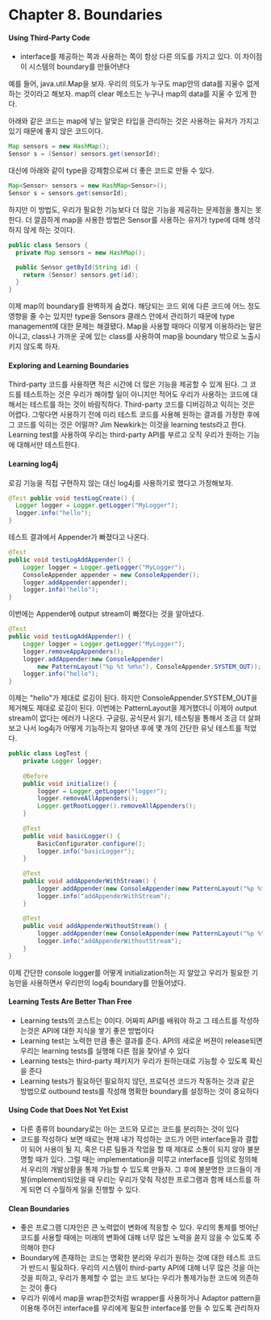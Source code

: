 # Chapter 8. Boundaries

#### Using Third-Party Code
- interface를 제공하는 쪽과 사용하는 쪽이 항상 다른 의도를 가지고 있다. 이 차이점이 시스템의 boundary를 만들어낸다

예를 들어, java.util.Map을 보자.
우리의 의도가 누구도 map안의 data를 지울수 없게 하는 것이라고 해보자. map의 clear 메소드는 누구나 map의 data를 지울 수 있게 한다. 

아래와 같은 코드는 map에 넣는 알맞은 타입을 관리하는 것은 사용하는 유저가 가지고 있기 때문에 좋지 않은 코드이다.
```java
Map sensors = new HashMap();
Sensor s = (Sensor) sensors.get(sensorId);
```
대신에 아래와 같이 type을 강제함으로써 더 좋은 코드로 만들 수 있다.
```java
Map<Sensor> sensors = new HashMap<Sensor>();
Sensor s = sensors.get(sensorId);
```

하지만 이 방법도, 우리가 필요한 기능보다 더 많은 기능을 제공하는 문제점을 풀지는 못한다.
더 깔끔하게 map을 사용한 방법은 Sensor를 사용하는 유저가 type에 대해 생각하지 않게 하는 것이다.
```java
public class Sensors { 
  private Map sensors = new HashMap();

  public Sensor getById(String id) { 
    return (Sensor) sensors.get(id); 
  }
}
```
이제 map의 boundary를 완벽하게 숨겼다. 해당되는 코드 외에 다른 코드에 어느 정도 영향을 줄 수는 있지만 type을 Sensors 클래스 안에서 관리하기 때문에
type management에 대한 문제는 해결됐다.
Map을 사용할 때마다 이렇게 이용하라는 말은 아니고, class나 가까운 곳에 있는 class를 사용하여 map을 boundary 밖으로 노출시키지 않도록 하자.

#### Exploring and Learning Boundaries
Third-party 코드를 사용하면 적은 시간에 더 많은 기능을 제공할 수 있게 된다. 그 코드를 테스트하는 것은 우리가 해야할 일이 아니지만 적어도 우리가 사용하는 코드에 대해서는 테스트를 하는 것이 바람직하다.
Third-party 코드를 디버깅하고 익히는 것은 어렵다. 그렇다면 사용하기 전에 미리 테스트 코드를 사용해 원하는 결과를 가정한 후에 그 코드를 익히는 것은 어떨까? Jim Newkirk는 이것을 learning tests라고 한다. 
Learning test를 사용하여 우리는 third-party API를 부르고 오직 우리가 원하는 기능에 대해서만 테스트한다.

#### Learning log4j
로깅 기능을 직접 구현하지 않는 대신 log4j를 사용하기로 했다고 가정해보자.
```java
@Test public void testLogCreate() {
  Logger logger = Logger.getLogger("MyLogger");
  logger.info("hello"); 
}
```
테스트 결과에서 Appender가 빠졌다고 나온다.
```java
@Test
public void testLogAddAppender() {
    Logger logger = Logger.getLogger("MyLogger");
    ConsoleAppender appender = new ConsoleAppender();
    logger.addAppender(appender);
    logger.info("hello");
}
```
이번에는 Appender에 output stream이 빠졌다는 것을 알아냈다.
```java
@Test
public void testLogAddAppender() {
    Logger logger = Logger.getLogger("MyLogger");
    logger.removeAppAppenders();
    logger.addAppender(new ConsoleAppender(
        new PatternLayout("%p %t %m%n"), ConsoleAppender.SYSTEM_OUT));
    logger.info("hello");
}
```
이제는 "hello"가 제대로 로깅이 된다. 
하지만 ConsoleAppender.SYSTEM_OUT을 제거해도 제대로 로깅이 된다. 이번에는 PatternLayout을 제거했더니 이제야 output stream이 없다는 에러가 나온다.
구글링, 공식문서 읽기, 테스팅을 통해서 조금 더 살펴보고 나서 log4j가 어떻게 기능하는지 알아낸 후에 몇 개의 간단한 유닛 테스트를 적었다.

```java
public class LogTest {
    private Logger logger;
 
    @Before
    public void initialize() {
        logger = Logger.getLogger("logger");
        logger.removeAllAppenders();
        Logger.getRootLogger().removeAllAppenders();
    }
 
    @Test
    public void basicLogger() {
        BasicConfigurator.configure();
        logger.info("basicLogger");
    }
 
    @Test
    public void addAppenderWithStream() {
        logger.addAppender(new ConsoleAppender(new PatternLayout("%p %t %m%n"), ConsoleAppender.SYSTEM_OUT));
        logger.info("addAppenderWithStream");
    }
 
    @Test
    public void addAppenderWithoutStream() {
        logger.addAppender(new ConsoleAppender(new PatternLayout("%p %t %m%n")));
        logger.info("addAppenderWithoutStream");
    }
}
```
이제 간단한 console logger를 어떻게 initialization하는 지 알았고 우리가 필요한 기능만을 사용하면서 우리만의 log4j boundary를 만들어냈다.

#### Learning Tests Are Better Than Free
- Learning tests의 코스트는 0이다. 어짜피 API를 배워야 하고 그 테스트를 작성하는것은 API에 대한 지식을 쌓기 좋은 방법이다
- Learning test는 노력한 만큼 좋은 결과를 준다. API의 새로운 버젼이 release되면 우리는 learning tests를 실행해 다른 점을 찾아낼 수 있다
- Learning tests는 third-party 패키지가 우리가 원하는대로 기능할 수 있도록 확신을 준다
- Learning tests가 필요하던 필요하지 않던, 프로덕션 코드가 작동하는 것과 같은 방법으로 outbound tests를 작성해 명확한 boundary를 설정하는 것이 중요하다

#### Using Code that Does Not Yet Exist
- 다른 종류의 boundary로는 아는 코드와 모르는 코드를 분리하는 것이 있다
- 코드를 작성하다 보면 때로는 현재 내가 작성하는 코드가 어떤 interface들과 결합이 되어 사용이 될 지, 혹은 다른 팀들과 작업을 할 때 제대로 소통이 되지 않아 불분명할 때가 있다. 그럴 때는 implementation을 미루고 interface를 임의로 정의해서 우리의 개발상황을 통제 가능할 수 있도록 만들자. 그 후에 불분명한 코드들이 개발(implement)되었을 때 우리는 우리가 맞춰 작성한 프로그램과 함께 테스트를 하게 되면 더 수월하게 일을 진행할 수 있다.

#### Clean Boundaries
- 좋은 프로그램 디자인은 큰 노력없이 변화에 적응할 수 있다. 우리의 통제를 벗어난 코드를 사용할 때에는 미래의 변화에 대해 너무 많은 노력을 쏟지 않을 수 있도록 주의해야 한다
- Boundary에 존재하는 코드는 명확한 분리와 우리가 원하는 것에 대한 테스트 코드가 반드시 필요하다. 우리의 시스템이 third-party API에 대해 너무 많은 것을 아는 것을 피하고, 우리가 통제할 수 없는 코드 보다는 우리가 통제가능한 코드에 의존하는 것이 좋다
- 우리가 위에서 map을 wrap한것처럼 wrapper를 사용하거나 Adaptor pattern을 이용해 주어진 interface를 우리에게 필요한 interface를 만들 수 있도록 관리하자